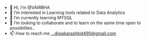 - 👋 Hi, I’m @VAIRBHA
- 👀 I’m interested in Learning tools related to Data Analytics
- 🌱 I’m currently learning MYSQL
- 💞️ I’m looking to collaborate and to learn on the same time open to possibilites..
- 📫 How to reach me ...diwakarashkid490@gmail.com

<!---
VAIRBHA/VAIRBHA is a ✨ special ✨ repository because its `README.md` (this file) appears on your GitHub profile.
You can click the Preview link to take a look at your changes.
--->
